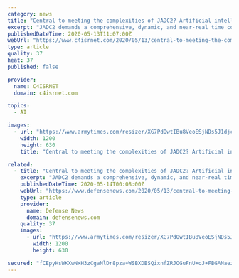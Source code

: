 ```yaml
---
category: news
title: "Central to meeting the complexities of JADC2? Artificial intelligence"
excerpt: "JADC2 demands a comprehensive, dynamic, and near-real time common operating picture and artificial intelligence can certainly aid in speeding-up decision making and defining parameters."
publishedDateTime: 2020-05-13T11:07:00Z
webUrl: "https://www.c4isrnet.com/2020/05/13/central-to-meeting-the-complexities-of-jadc2-artificial-intelligence/"
type: article
quality: 37
heat: 37
published: false

provider:
  name: C4ISRNET
  domain: c4isrnet.com

topics:
  - AI

images:
  - url: "https://www.armytimes.com/resizer/XG7PdOwtIBu8VeoESjNDs5J1djc=/1200x630/filters:quality(100)/cloudfront-us-east-1.images.arcpublishing.com/mco/5TYIMXX2FVCIXNJOZ6EMNCCPTA.jpg"
    width: 1200
    height: 630
    title: "Central to meeting the complexities of JADC2? Artificial intelligence"

related:
  - title: "Central to meeting the complexities of JADC2? Artificial intelligence"
    excerpt: "JADC2 demands a comprehensive, dynamic, and near-real time common operating picture and artificial intelligence can certainly aid in speeding-up decision making and defining parameters."
    publishedDateTime: 2020-05-14T00:08:00Z
    webUrl: "https://www.defensenews.com/2020/05/13/central-to-meeting-the-complexities-of-jadc2-artificial-intelligence/"
    type: article
    provider:
      name: Defense News
      domain: defensenews.com
    quality: 37
    images:
      - url: "https://www.armytimes.com/resizer/XG7PdOwtIBu8VeoESjNDs5J1djc=/1200x630/filters:quality(100)/cloudfront-us-east-1.images.arcpublishing.com/mco/5TYIMXX2FVCIXNJOZ6EMNCCPTA.jpg"
        width: 1200
        height: 630

secured: "fCEpyHsWKXwNxH3zCgaNlDr8pza+WSBXDBSQixnfZRJOGuFnU+oJ+FBGANaezTEHw1BmAbnD8xGApuU/JYnWK8ctzZu5GKWjlYL30+tF3lvcsZWAvT5B3kIURYmn+uTFU/Yy2aD4gQXFPo6I55+oDU8yDcLnbIEiEQ99/ZqeCxOOpZhxyAnA5ELF19stsOqFKw5Zq5oS0yvk4m2WjKzBv51sPxljecdW4A+5o//Kttks0WwtBpHPQ40xgzswsmup2WdES3lczI+a+fvDt1HclfQfId451UFZ0sgVcC8LXXZJMN9o4OZo27FDoMqPt7hK;V2yrBC/V+lH9dSmnBYg/aw=="
---
```


